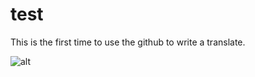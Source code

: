 test
======

This is the first time to use the github to write a translate.

![alt](https://raw.github.com/cosname/translation/8164ae390791aed876e22c93f200aceb2d76ef6a/Yubin-interview/fig/fig1-2.jpg)
